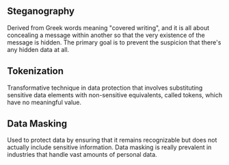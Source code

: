 ## Steganography
Derived from Greek words meaning "covered writing", and it is all about concealing a message within another so that the very existence of the message is hidden.
The primary goal is to prevent the suspicion that there's any hidden data at all.
## Tokenization 
Transformative technique in data protection that involves substituting sensitive data elements with non-sensitive equivalents, called tokens, which have no meaningful value.
## Data Masking
Used to protect data by ensuring that it remains recognizable but does not actually include sensitive information.
Data masking is really prevalent in industries that handle vast amounts of personal data.
